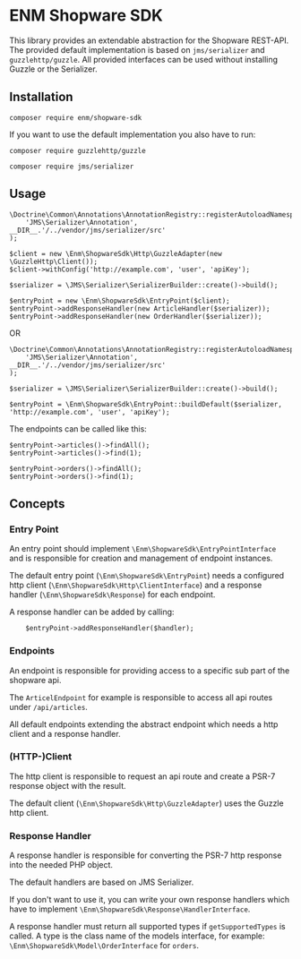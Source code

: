 ENM Shopware SDK
================
This library provides an extendable abstraction for the Shopware REST-API.
The provided default implementation is based on `jms/serializer` and `guzzlehttp/guzzle`.
All provided interfaces can be used without installing Guzzle or the Serializer.

## Installation

    composer require enm/shopware-sdk

If you want to use the default implementation you also have to run:

    composer require guzzlehttp/guzzle
    
    composer require jms/serializer

## Usage

    \Doctrine\Common\Annotations\AnnotationRegistry::registerAutoloadNamespace(
        'JMS\Serializer\Annotation', __DIR__.'/../vendor/jms/serializer/src'
    );

    $client = new \Enm\ShopwareSdk\Http\GuzzleAdapter(new \GuzzleHttp\Client());
    $client->withConfig('http://example.com', 'user', 'apiKey');
    
    $serializer = \JMS\Serializer\SerializerBuilder::create()->build();

    $entryPoint = new \Enm\ShopwareSdk\EntryPoint($client);
    $entryPoint->addResponseHandler(new ArticleHandler($serializer));
    $entryPoint->addResponseHandler(new OrderHandler($serializer));

OR

    \Doctrine\Common\Annotations\AnnotationRegistry::registerAutoloadNamespace(
        'JMS\Serializer\Annotation', __DIR__.'/../vendor/jms/serializer/src'
    );
    
    $serializer = \JMS\Serializer\SerializerBuilder::create()->build();
    
    $entryPoint = \Enm\ShopwareSdk\EntryPoint::buildDefault($serializer, 'http://example.com', 'user', 'apiKey');

The endpoints can be called like this:

    $entryPoint->articles()->findAll();
    $entryPoint->articles()->find(1);
    
    $entryPoint->orders()->findAll();
    $entryPoint->orders()->find(1);

## Concepts
### Entry Point
An entry point should implement `\Enm\ShopwareSdk\EntryPointInterface` and is responsible for creation and management
of endpoint instances.

The default entry point (`\Enm\ShopwareSdk\EntryPoint`) needs a configured http client (`\Enm\ShopwareSdk\Http\ClientInterface`)
and a response handler (`\Enm\ShopwareSdk\Response`) for each endpoint.

A response handler can be added by calling:

        $entryPoint->addResponseHandler($handler);

### Endpoints
An endpoint is responsible for providing access to a specific sub part of the shopware api.

The `ArticelEndpoint` for example is responsible to access all api routes under `/api/articles`.

All default endpoints extending the abstract endpoint which needs a http client and a response handler.

### (HTTP-)Client
The http client is responsible to request an api route and create a PSR-7 response object with the result.

The default client (`\Enm\ShopwareSdk\Http\GuzzleAdapter`) uses the Guzzle http client.

### Response Handler
A response handler is responsible for converting the PSR-7 http response into the needed PHP object.

The default handlers are based on JMS Serializer.

If you don't want to use it, you can write your own response handlers which have to implement `\Enm\ShopwareSdk\Response\HandlerInterface`.

A response handler must return all supported types if `getSupportedTypes` is called.
A type is the class name of the models interface, for example: `\Enm\ShopwareSdk\Model\OrderInterface` for `orders`.
